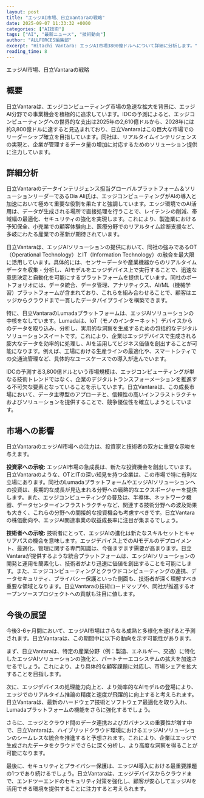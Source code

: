 ```yaml
---
layout: post
title: "エッジAI市場、日立Vantaraの戦略"
date: 2025-09-07 11:33:32 +0000
categories: ["AI技術"]
tags: ["AI", "最新ニュース", "技術動向"]
author: "ALLFORCES編集部"
excerpt: "Hitachi Vantara: エッジAI市場3800億ドルへについて詳細に分析します。"
reading_time: 8
---
```


エッジAI市場、日立Vantaraの戦略

## 概要
日立Vantaraは、エッジコンピューティング市場の急速な拡大を背景に、エッジAI分野での事業機会を積極的に追求しています。IDCの予測によると、エッジコンピューティングへの世界的な支出は2025年の2,610億ドルから、2028年には約3,800億ドルに達すると見込まれており、日立Vantaraはこの巨大な市場でのリーダーシップ確立を目指しています。同社は、リアルタイムインテリジェンスの実現と、企業が管理するデータ量の増加に対応するためのソリューション提供に注力しています。

## 詳細分析
日立Vantaraのデータインテリジェンス担当グローバルプラットフォーム＆ソリューションリーダーであるDia Ali氏は、エッジコンピューティングがAIの導入と加速において極めて重要な役割を果たすと強調しています。エッジ環境でのAI活用は、データが生成される場所で直接処理を行うことで、レイテンシの削減、帯域幅の最適化、セキュリティの強化を実現します。これにより、製造業における予知保全、小売業での顧客体験向上、医療分野でのリアルタイム診断支援など、多岐にわたる産業での革新が期待されています。

日立Vantaraは、エッジAIソリューションの提供において、同社の強みであるOT（Operational Technology）とIT（Information Technology）の融合を最大限に活用しています。具体的には、センサーデータや産業機器からのリアルタイムデータを収集・分析し、AIモデルをエッジデバイス上で実行することで、迅速な意思決定と自動化を可能にするプラットフォームを提供しています。同社のポートフォリオには、データ統合、データ管理、アナリティクス、AI/ML（機械学習）プラットフォームが含まれており、これらを組み合わせることで、顧客はエッジからクラウドまで一貫したデータパイプラインを構築できます。

特に、日立VantaraのLumadaプラットフォームは、エッジAIソリューションの中核をなしています。Lumadaは、IoT（モノのインターネット）デバイスからのデータを取り込み、分析し、実用的な洞察を生成するための包括的なデジタルソリューションスイートです。これにより、企業はエッジデバイスで生成される膨大なデータを効率的に処理し、AIを活用してビジネス価値を創出することが可能になります。例えば、工場における生産ラインの最適化や、スマートシティでの交通流管理など、具体的なユースケースでの導入が進んでいます。

IDCの予測する3,800億ドルという市場規模は、エッジコンピューティングが単なる技術トレンドではなく、企業のデジタルトランスフォーメーションを推進する不可欠な要素となっていることを示しています。日立Vantaraは、この成長市場において、データ主導型のアプローチと、信頼性の高いインフラストラクチャおよびソリューションを提供することで、競争優位性を確立しようとしています。

## 市場への影響
日立VantaraのエッジAI市場への注力は、投資家と技術者の双方に重要な示唆を与えます。

**投資家への示唆:**
エッジAI市場の急成長は、新たな投資機会を創出しています。日立Vantaraのような、OTとITの深い知見を持つ企業は、この市場で特に有利な立場にあります。同社のLumadaプラットフォームやエッジAIソリューションへの投資は、長期的な成長が見込まれる分野への戦略的なエクスポージャーを提供します。また、エッジコンピューティングの普及は、半導体、ネットワーク機器、データセンターインフラストラクチャなど、関連する技術分野への波及効果も大きく、これらの分野への間接的な投資機会も考慮すべきです。日立Vantaraの株価動向や、エッジAI関連事業の収益成長率に注目が集まるでしょう。

**技術者への示唆:**
技術者にとって、エッジAIの進化は新たなスキルセットとキャリアパスの機会を意味します。エッジデバイス上でのAIモデルのデプロイメント、最適化、管理に関する専門知識は、今後ますます需要が高まります。日立Vantaraが提供するような統合プラットフォームは、エッジAIソリューションの開発と運用を簡素化し、技術者がより迅速に価値を創出することを可能にします。また、エッジコンピューティングとクラウドコンピューティングの連携、データセキュリティ、プライバシー保護といった側面も、技術者が深く理解すべき重要な領域となります。日立Vantaraの技術ロードマップや、同社が推進するオープンソースプロジェクトへの貢献も注目に値します。

## 今後の展望
今後3-6ヶ月間において、エッジAI市場はさらなる成熟と多様化を遂げると予測されます。日立Vantaraは、この期間中に以下の動向を示す可能性があります。

まず、日立Vantaraは、特定の産業分野（例：製造、エネルギー、交通）に特化したエッジAIソリューションの強化と、パートナーエコシステムの拡大を加速させるでしょう。これにより、より具体的な顧客課題に対応し、市場シェアを拡大することを目指します。

次に、エッジデバイスの処理能力向上と、より効率的なAIモデルの登場により、エッジでのリアルタイム推論の精度と速度が飛躍的に向上すると考えられます。日立Vantaraは、最新のハードウェア技術とソフトウェア最適化を取り入れ、Lumadaプラットフォームの機能をさらに強化するでしょう。

さらに、エッジとクラウド間のデータ連携およびガバナンスの重要性が増す中で、日立Vantaraは、ハイブリッドクラウド環境におけるエッジAIソリューションのシームレスな統合を推進すると予想されます。これにより、企業はエッジで生成されたデータをクラウドでさらに深く分析し、より高度な洞察を得ることが可能になります。

最後に、セキュリティとプライバシー保護は、エッジAI導入における最重要課題の1つであり続けるでしょう。日立Vantaraは、エッジデバイスからクラウドまで、エンドツーエンドのセキュリティ対策を強化し、顧客が安心してエッジAIを活用できる環境を提供することに注力すると考えられます。

